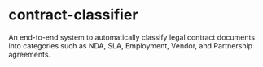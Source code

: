 # contract-classifier
An end-to-end system to automatically classify legal contract documents into categories such as NDA, SLA, Employment, Vendor, and Partnership agreements.
